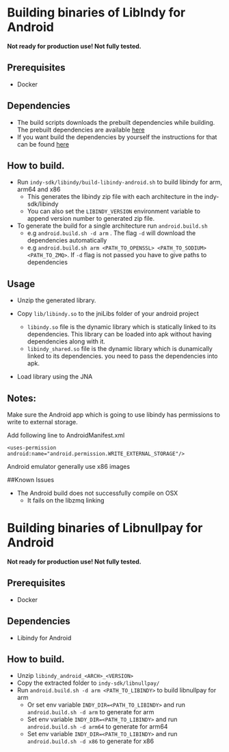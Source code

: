 # Building binaries of LibIndy for Android

**Not ready for production use! Not fully tested.**

## Prerequisites

- Docker

## Dependencies
- The build scripts downloads the prebuilt dependencies while building. The prebuilt dependencies are available [here](https://github.com/evernym/indy-android-dependencies/tree/master/prebuilt)
- If you want build the dependencies by yourself the instructions for that can be found [here](https://github.com/evernym/indy-android-dependencies)

## How to build.
- Run `indy-sdk/libindy/build-libindy-android.sh` to build libindy for arm, arm64 and x86
    - This generates the libindy zip file with each architecture in the indy-sdk/libindy
    - You can also set the `LIBINDY_VERSION` environment variable to append version number to generated zip file.
- To generate the build for a single architecture run `android.build.sh`
    - e.g  `android.build.sh -d arm` . The flag `-d` will download the dependencies automatically
    - e.g  `android.build.sh arm <PATH_TO_OPENSSL> <PATH_TO_SODIUM> <PATH_TO_ZMQ>`. If `-d` flag is not passed you have to give paths to dependencies

## Usage 
- Unzip the generated library.
- Copy `lib/libindy.so` to the jniLibs folder of your android project
    - `libindy.so` file is the dynamic library which is statically linked to its dependencies. This library can be loaded into apk without having dependencies along with it.
    - `libindy_shared.so` file is the dynamic library which is dunamically linked to its dependencies. you need to pass the dependencies into apk.
    
- Load library using the JNA


## Notes:
Make sure the Android app which is going to use libindy has permissions to write to external storage. 

Add following line to AndroidManifest.xml

`<uses-permission android:name="android.permission.WRITE_EXTERNAL_STORAGE"/>`

Android emulator generally use x86 images

##Known Issues

- The Android build does not successfully compile on OSX
    - It fails on the libzmq linking


# Building binaries of Libnullpay for Android

**Not ready for production use! Not fully tested.**

## Prerequisites

- Docker

## Dependencies
- Libindy for Android


## How to build.
- Unzip `libindy_android_<ARCH>_<VERSION>`
- Copy the extracted folder to `indy-sdk/libnullpay/`
- Run `android.build.sh -d arm <PATH_TO_LIBINDY>` to build libnullpay for arm
    - Or set env variable `INDY_DIR=<PATH_TO_LIBINDY>` and run `android.build.sh -d arm` to generate for arm
    - Set env variable `INDY_DIR=<PATH_TO_LIBINDY>` and run `android.build.sh -d arm64` to generate for arm64
    - Set env variable `INDY_DIR=<PATH_TO_LIBINDY>` and run `android.build.sh -d x86` to generate for x86



